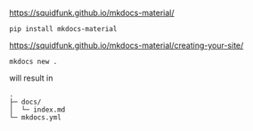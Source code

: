 https://squidfunk.github.io/mkdocs-material/

```shell
pip install mkdocs-material
```

https://squidfunk.github.io/mkdocs-material/creating-your-site/

```shell
mkdocs new .
```
will result in 
```asciidoc
.
├─ docs/
│  └─ index.md
└─ mkdocs.yml
```

